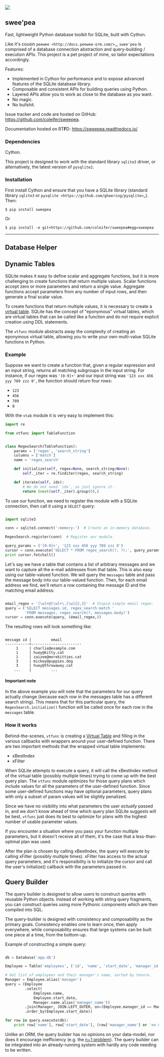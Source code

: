![](http://media.charlesleifer.com/blog/photos/sweepea-fast.png)

## swee'pea

Fast, lightweight Python database toolkit for SQLite, built with Cython.

Like it's cousin `peewee <http://docs.peewee-orm.com/>`_, ``swee'pea`` is
comprised of a database connection abstraction and query-building / execution
APIs. This project is a pet project of mine, so tailor expectations
accordingly.

Features:

* Implemented in Cython for performance and to expose advanced features of the
  SQLite database library.
* Composable and consistent APIs for building queries using Python.
* Layered APIs allow you to work as close to the database as you want.
* No magic.
* No bullshit.

Issue tracker and code are hosted on GitHub: https://github.com/coleifer/sweepea.

Documentation hosted on RT**F**D: https://sweepea.readthedocs.io/

### Dependencies

Cython.

This project is designed to work with the standard library `sqlite3` driver, or
alternatively, the latest version of `pysqlite2`.

### Installation

First install Cython and ensure that you have a SQLite library (standard
library ``sqlite3`` or `pysqlite <https://github.com/ghaering/pysqlite>`_).
Then:

```
$ pip install sweepea
```

Or

```
$ pip install -e git+https://github.com/coleifer/sweepea#egg=sweepea
```

-----------------------------------------------------------------

## Database Helper

## Dynamic Tables

SQLite makes it easy to define scalar and aggregate functions, but it is more
challenging to create functions that return multiple values. Scalar functions
accept zero or more parameters and return a single value. Aggregate functions
accept parameters from any number of input rows, and then generate a final
scalar value.

To create functions that return multiple values, it is necessary to create a
[virtual table](http://sqlite.org/vtab.html). SQLite has the concept of
"eponymous" virtual tables, which are virtual tables that can be called like a
function and do not require explicit creation using DDL statements.

The `vtfunc` module abstracts away the complexity of creating an eponymous
virtual table, allowing you to write your own multi-value SQLite functions in
Python.

### Example

Suppose we want to create a function that, given a regular expression and an
input string, returns all matching subgroups in the input string. For instance,
if our regex was `'[0-9]+'` and our input string was `'123 xxx 456 yyy
789 zzz 0'`, the function should return four rows:

* `123`
* `456`
* `789`
* `0`

With the `vtab` module it is very easy to implement this:

```python
import re

from vtfunc import TableFunction


class RegexSearch(TableFunction):
    params = ['regex', 'search_string']
    columns = ['match']
    name = 'regex_search'

    def initialize(self, regex=None, search_string=None):
        self._iter = re.finditer(regex, search_string)

    def iterate(self, idx):
        # We do not need `idx`, so just ignore it.
        return (next(self._iter).group(0),)
```

To use our function, we need to register the module with a SQLite connection,
then call it using a `SELECT` query:

```python

import sqlite3

conn = sqlite3.connect(':memory:')  # Create an in-memory database.

RegexSearch.register(conn)  # Register our module.

query_params = ('[0-9]+', '123 xxx 456 yyy 789 zzz 0')
cursor = conn.execute('SELECT * FROM regex_search(?, ?);', query_params)
print cursor.fetchall()
```

Let's say we have a table that contains a list of arbitrary messages and we
want to capture all the e-mail addresses from that table. This is also easy
using our table-valued function. We will query the `messages` table and pass
the message body into our table-valued function. Then, for each email address
we find, we'll return a row containing the message ID and the matching email
address:

```python

email_regex = '[\w]+@[\w]+\.[\w]{2,3}'  # Stupid simple email regex.
query = ('SELECT messages.id, regex_search.match '
         'FROM messages, regex_search(?, messages.body)')
cursor = conn.execute(query, (email_regex,))
```

The resulting rows will look something like:

```

message id |         email
-----------+-----------------------
     1     | charlie@example.com
     1     | huey@kitty.cat
     1     | zaizee@morekitties.cat
     3     | mickey@puppies.dog
     3     | huey@throwaway.cat
    ...    |         ...
```

#### Important note

In the above example you will note that the parameters for our query actually
change (because each row in the messages table has a different search string).
This means that for this particular query, the `RegexSearch.initialize()`
function will be called once for each row in the `messages` table.

### How it works

Behind-the-scenes, `vtfunc` is creating a [Virtual Table](http://sqlite.org/vtab.html)
and filling in the various callbacks with wrappers around your user-defined
function. There are two important methods that the wrapped virtual table
implements:

* xBestIndex
* xFilter

When SQLite attempts to execute a query, it will call the xBestIndex method of
the virtual table (possibly multiple times) trying to come up with the best
query plan. The `vtfunc` module optimizes for those query plans which include
values for all the parameters of the user-defined function. Since some
user-defined functions may have optional parameters, query plans with only a
subset of param values will be slightly penalized.

Since we have no visibility into what parameters the user *actually* passed in,
and we don't know ahead of time which query plan SQLite suggests will be
best, `vtfunc` just does its best to optimize for plans with the highest
number of usable parameter values.

If you encounter a situation where you pass your function multiple parameters,
but it doesn't receive all of them, it's the case that a less-than-optimal
plan was used.

After the plan is chosen by calling xBestIndex, the query will execute by
calling xFilter (possibly multiple times). xFilter has access to the actual
query parameters, and it's responsibility is to initialize the cursor and call
the user's initialize() callback with the parameters passed in.

## Query Builder

The query builder is designed to allow users to construct queries with reusable
Python objects. Instead of working with string query fragments, you can
construct queries using more Pythonic components which are then compiled into
SQL.

The query-builder is designed with consistency and composability as the primary
goals. Consistency enables one to learn once, then apply everywhere, while
composability ensures that large systems can be built one piece at a time, from
the bottom-up.

Example of constructing a simple query:

```python

db = Database('app.db')

Employee = Table('employees', ('id', 'name', 'start_date', 'manager_id'))

# Get list of employees and their manager's name, sorted by tenure.
Manager = Employee.alias('manager')
query = (Employee
         .select(
             Employee.name,
             Employee.start_date,
             Manager.name.alias('manager_name'))
         .join(Manager, JOIN.LEFT_OUTER, on=(Employee.manager_id == Manager.id))
         .order_by(Employee.start_date))

for row in query.execute(db):
    print row['name'], row['start_date'], (row['manager_name'] or 'no mgr')
```

Unlike an ORM, the query builder has no opinions on your data-model, nor does
it encourage inefficiency (e.g. the [n+1 problem](http://docs.peewee-orm.com/en/latest/peewee/querying.html#avoiding-n-1-queries)).
The query builder can be integrated into an already-running system with hardly
any code needing to be written.

